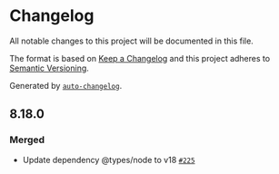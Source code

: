 # Changelog

All notable changes to this project will be documented in this file.

The format is based on [Keep a Changelog](https://keepachangelog.com/en/1.0.0/)
and this project adheres to [Semantic Versioning](https://semver.org/spec/v2.0.0.html).

Generated by [`auto-changelog`](https://github.com/CookPete/auto-changelog).

## 8.18.0

### Merged

- Update dependency @types/node to v18 [`#225`](https://github.com/KyuzanInc/mint-sdk-js/pull/225)
